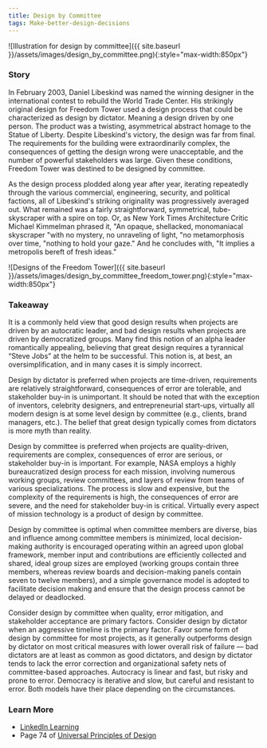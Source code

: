 ```yaml
---
title: Design by Committee
tags: Make-better-design-decisions
---
```


![Illustration for design by committee]({{ site.baseurl }}/assets/images/design_by_committee.png){:style="max-width:850px"}

<p style="display: none">A design process based on consensus building, group decision-making, and extensive iteration.</p>

<!--more-->

### Story

In February 2003, Daniel Libeskind was named the winning designer in the international contest to rebuild the World Trade Center. His strikingly original design for Freedom Tower used a design process that could be characterized as design by dictator. Meaning a design driven by one person. The product was a twisting, asymmetrical abstract homage to the Statue of Liberty. Despite Libeskind's victory, the design was far from final. The requirements for the building were extraordinarily complex, the consequences of getting the design wrong were unacceptable, and the number of powerful stakeholders was large. Given these conditions, Freedom Tower was destined to be designed by committee.

As the design process plodded along year after year, iterating repeatedly through the various commercial, engineering, security, and political factions, all of Libeskind's striking originality was progressively averaged out. What remained was a fairly straightforward, symmetrical, tube-skyscraper with a spire on top. Or, as New York Times Architecture Critic Michael Kimmelman phrased it, "An opaque, shellacked, monomaniacal skyscraper "with no mystery, no unraveling of light, "no metamorphosis over time, "nothing to hold your gaze." And he concludes with, "It implies a metropolis bereft of fresh ideas."

![Designs of the Freedom Tower]({{ site.baseurl }}/assets/images/design_by_committee_freedom_tower.png){:style="max-width:850px"}

### Takeaway

It is a commonly held view that good design results when projects are driven by an autocratic leader, and bad design results when projects are driven by democratized groups. Many find this notion of an alpha leader romantically appealing, believing that great design requires a tyrannical “Steve Jobs” at the helm to be successful. This notion is, at best, an oversimplification, and in many cases it is simply incorrect.

Design by dictator is preferred when projects are time-driven, requirements are relatively straightforward, consequences of error are tolerable, and stakeholder buy-in is unimportant. It should be noted that with the exception of inventors, celebrity designers, and entrepreneurial start-ups, virtually all modern design is at some level design by committee (e.g., clients, brand managers, etc.). The belief that great design typically comes from dictators is more myth than reality.

Design by committee is preferred when projects are quality-driven, requirements are complex, consequences of error are serious, or stakeholder buy-in is important. For example, NASA employs a highly bureaucratized design process for each mission, involving numerous working groups, review committees, and layers of review from teams of various specializations. The process is slow and expensive, but the complexity of the requirements is high, the consequences of error are severe, and the need for stakeholder buy-in is critical. Virtually every aspect of mission technology is a product of design by committee.

Design by committee is optimal when committee members are diverse, bias and influence among committee members is minimized, local decision-making authority is encouraged operating within an agreed upon global framework, member input and contributions are efficiently collected and shared, ideal group sizes are employed (working groups contain three members, whereas review boards and decision-making panels contain seven to twelve members), and a simple governance model is adopted to facilitate decision making and ensure that the design process cannot be delayed or deadlocked.

Consider design by committee when quality, error mitigation, and stakeholder acceptance are primary factors. Consider design by dictator when an aggressive timeline is the primary factor. Favor some form of design by committee for most projects, as it generally outperforms design by dictator on most critical measures with lower overall risk of failure — bad dictators are at least as common as good dictators, and design by dictator tends to lack the error correction and organizational safety nets of committee-based approaches. Autocracy is linear and fast, but risky and prone to error. Democracy is iterative and slow, but careful and resistant to error. Both models have their place depending on the circumstances.

### Learn More

* [LinkedIn Learning](https://www.linkedin.com/learning/universal-principles-of-design/design-by-committee)
* Page 74 of [Universal Principles of Design](https://www.amazon.com/exec/obidos/ASIN/1592535879/amsi-20)

